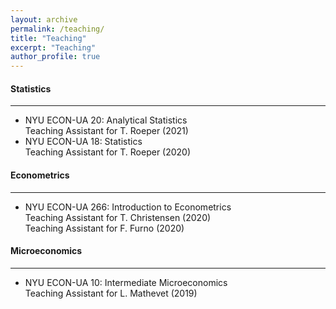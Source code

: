 ```yaml
---
layout: archive
permalink: /teaching/
title: "Teaching"
excerpt: "Teaching"
author_profile: true
---
```




#### Statistics
---
- NYU ECON-UA 20: Analytical Statistics    
Teaching Assistant for T. Roeper (2021)  
- NYU ECON-UA 18: Statistics  
Teaching Assistant for T. Roeper (2020)  

#### Econometrics
---
- NYU ECON-UA 266: Introduction to Econometrics  
Teaching Assistant for T. Christensen (2020)  
Teaching Assistant for F. Furno (2020)

#### Microeconomics
---
- NYU ECON-UA 10: Intermediate Microeconomics  
Teaching Assistant for L. Mathevet (2019)